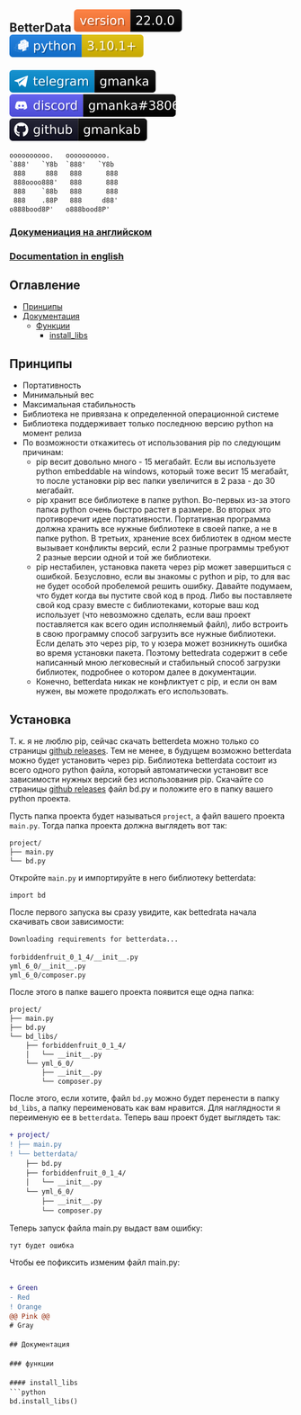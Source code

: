 ## BetterData [![version](svg/version.svg)](https://github.com/gmankab/betterdata) [![python](svg/python.svg)](https://www.python.org)

[![telegram](svg/telegram.svg)](https://t.me/gmanka)
[![discord](svg/discord.svg)](https://discordapp.com/users/396578935540023296)
[![github](svg/github.svg)](https://github.com/gmankab/betterdata)

```
oooooooooo.   oooooooooo.
`888'   `Y8b  `888'   `Y8b
 888     888   888      888
 888oooo888'   888      888
 888    `88b   888      888
 888    .88P   888     d88'
o888bood8P'   o888bood8P'

```

### [Докумениация на английском](https://github.com/gmankab/betterdata/blob/main/readme.md)
### [Documentation in english](https://github.com/gmankab/betterdata/blob/main/readme.md)


## Оглавление
- [Принципы](#принципы)
- [Документация](#документация)
  - [Функции](#функции)
    - [install_libs](#install_libs)

## Принципы


- Портативность
- Минимальный вес
- Максимальная стабильность
- Библиотека не привязана к определенной
операционной системе
- Библиотека поддерживает только последнюю
версию python на момент релиза
- По возможности откажитесь от использования
pip по следующим причинам:
  - pip весит довольно много - 15 мегабайт.
Если вы используете python embeddable на windows,
который тоже весит 15 мегабайт,
то после установки pip вес папки увеличится
в 2 раза - до 30 мегабайт.
  - pip хранит все библиотеке в папке python.
Во-первых из-за этого папка python
очень быстро растет в размере.
Во вторых это противоречит идее портативности.
Портативная программа должна хранить
все нужные библиотеке в своей папке,
а не в папке python.
В третьих, хранение всех библиотек
в одном месте вызывает конфликты версий,
если 2 разные программы требуют 2 разные версии
одной и той же библиотеки.
  - pip нестабилен, установка пакета через pip
может завершиться с ошибкой.
Безусловно, если вы знакомы с python и pip,
то для вас не будет
особой пробелемой решить ошибку.
Давайте подумаем, что будет когда вы
пустите свой код в прод.
Либо вы поставляете свой код сразу
вместе с библиотеками, которые ваш код
использует (что невозможно сделать, если
ваш проект поставляется как всего один
исполняемый файл),
либо встроить в свою программу
способ загрузить все нужные библиотеки.
Если делать это через pip,
то у юзера может возникнуть ошибка
во время установки пакета.
Поэтому bettedrata содержит в себе
написанный мною легковесный и стабильный
способ загрузки библиотек,
подробнее о котором далее в документации.
  - Конечно, betterdata никак
не конфликтует с pip, и если он вам нужен,
вы можете продолжать его использовать.


## Установка
Т. к. я не люблю pip, сейчас скачать betterdeta
можно только со страницы
[github releases](https://github.com/gmankab/betterdata/releases).
Тем не менее, в будущем
возможно betterdata можно будет
установить через pip.
Библиотека betterdata состоит
из всего одного python файла,
который автоматически установит
все зависимости нужных версий без
использования pip.
Скачайте со страницы
[github releases](https://github.com/gmankab/betterdata/releases)
файл bd.py и положите его
в папку вашего python проекта.

Пусть папка проекта будет
называться `project`, а файл
вашего проекта `main.py`.
Тогда папка проекта должна
выглядеть вот так:
```
project/
├── main.py
└── bd.py
```
Откройте `main.py` и импортируйте
в него библиотеку betterdata:
```
import bd
```
После первого запуска вы сразу увидите,
как bettedrata начала скачивать
свои зависимости:
```
Downloading requirements for betterdata...

forbiddenfruit_0_1_4/__init__.py
yml_6_0/__init__.py
yml_6_0/composer.py
```
После этого в папке вашего проекта
появится еще одна папка:
```
project/
├── main.py
├── bd.py
└── bd_libs/
    ├── forbiddenfruit_0_1_4/
    │   └── __init__.py
    └── yml_6_0/
        ├── __init__.py
        └── composer.py
```
После этого, если хотите, файл `bd.py` можно будет
перенести в папку `bd_libs`, а папку
переименовать как вам нравится.
Для наглядности я переименую ее в `betterdata`.
Теперь ваш проект будет выглядеть так:
```diff
+ project/
! ├── main.py
! └── betterdata/
    ├── bd.py
    ├── forbiddenfruit_0_1_4/
    │   └── __init__.py
    └── yml_6_0/
        ├── __init__.py
        └── composer.py
```
Теперь запуск файла main.py выдаст вам ошибку:
```
тут будет ошибка
```
Чтобы ее пофиксить изменим файл main.py:
```

```

```diff
+ Green
- Red
! Orange
@@ Pink @@
# Gray

## Документация

### функции

#### install_libs
```python
bd.install_libs()
```
